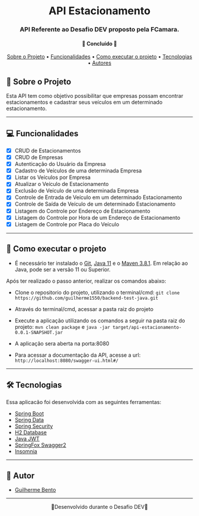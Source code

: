 <h1 align="center">API Estacionamento</h1>

<h3 align="center">
    API Referente ao Desafio DEV proposto pela FCamara.
</h3>

<h4 align="center">
🚀 Concluído 🚀
</h4>

<p align="center">
  <a href="#-Sobre-o-Projeto">Sobre o Projeto</a> •
  <a href="#-Funcionalidades">Funcionalidades</a> •
  <a href="#-Como-executar-o-projeto">Como executar o projeto</a> •
  <a href="#-Tecnologias">Tecnologias</a> •
  <a href="#-Autores">Autores</a>
</p>


## 📙 Sobre o Projeto

Esta API tem como objetivo possibilitar que empresas possam encontrar estacionamentos e cadastrar seus veículos em um determinado estacionamento.

---

## 💻 Funcionalidades

- [x] CRUD de Estacionamentos
- [x] CRUD de Empresas
- [x] Autenticação do Usuário da Empresa
- [x] Cadastro de Veículos de uma determinada Empresa
- [x] Listar os Veículos por Empresa
- [x] Atualizar o Veículo de Estacionamento
- [x] Exclusão de Veículo de uma determinada Empresa
- [x] Controle de Entrada de Veículo em um determinado Estacionamento
- [x] Controle de Saída de Veículo de um determinado Estacionamento
- [x] Listagem do Controle por Endereço de Estacionamento
- [x] Listagem do Controle por Hora de um Endereço de Estacionamento 
- [x] Listagem de Controle por Placa do Veículo
  
---

## 🔶 Como executar o projeto

- É necessário ter instalado o [Git](https://git-scm.com/), [Java 11](https://www.oracle.com/br/java/technologies/javase-jdk11-downloads.html) e o [Maven 3.8.1](https://maven.apache.org/download.cgi). Em relação ao Java, pode ser a versão 11 ou Superior.

Após ter realizado o passo anterior, realizar os comandos abaixo:

- Clone o repositorio do projeto, utilizando o terminal/cmd: `git clone https://github.com/guilherme1550/backend-test-java.git`

- Através do terminal/cmd, acessar a pasta raiz do projeto

- Execute a aplicação utilizando os comandos a seguir na pasta raiz do projeto: `mvn clean package` e `java -jar target/api-estacionamento-0.0.1-SNAPSHOT.jar`

- A aplicação sera aberta na porta:8080

- Para acessar a documentação da API, acesse a url: `http://localhost:8080/swagger-ui.html#/`

---

## 🛠 Tecnologias

Essa aplicacão foi desenvolvida com as seguintes ferramentas:

- [Spring Boot](https://spring.io/)
- [Spring Data](https://spring.io/projects/spring-data)
- [Spring Security](https://spring.io/projects/spring-security)
- [H2 Database](https://www.h2database.com/html/main.html)
- [Java JWT](https://github.com/jwtk/jjwt)
- [SpringFox Swagger2](https://mvnrepository.com/artifact/io.springfox/springfox-swagger2/2.9.2)
- [Insomnia](https://insomnia.rest/)

---

## 📙 Autor

- [Guilherme Bento](https://www.linkedin.com/in/guilherme-bento-7a1400128/)

---

<p align="center"> 🔸Desenvolvido durante o Desafio DEV🔸 <p>